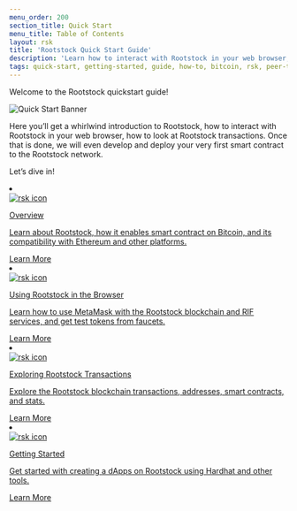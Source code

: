 ```yaml
---
menu_order: 200
section_title: Quick Start
menu_title: Table of Contents
layout: rsk
title: 'Rootstock Quick Start Guide'
description: 'Learn how to interact with Rootstock in your web browser, how to look at Rootstock transactions, develop and deploy your very first smart contract to the Rootstock network.'
tags: quick-start, getting-started, guide, how-to, bitcoin, rsk, peer-to-peer, merged-mining, blockchain, powpeg
---
```


Welcome to the Rootstock quickstart guide!

![Quick Start Banner](/assets/img/guides/quickstart/quick-start-banner.jpg)

Here you’ll get a whirlwind introduction to Rootstock, how to interact with Rootstock in your web browser, how to look at Rootstock transactions.
Once that is done, we will even develop and deploy your very first smart contract to the Rootstock network.

Let’s dive in!


<div class="row features-list">
    <li class="col-xl-6 col-md-6">
        <div class="feature-card">
            <a href="/guides/quickstart/overview/">
                <div class="icon rif h-100">
                    <div class="icon-cont text-center my-auto">
                        <img src="/assets/img/rsk_logo.svg" alt="rsk icon">
                    </div>
                </div>
            </a>
            <div class="content">
                <a href="/guides/quickstart/overview/">
                    <div class="content-container">
                        <p class="card-title rsk_green">Overview</p>
                        <p class="card-desc">Learn about Rootstock, how it enables smart contract on Bitcoin, and its compatibility with Ethereum and other platforms.</p>
                    </div>
                </a>
                <div class="btn-container">
                    <span></span>
                    <a class="green" href="/guides/quickstart/overview/">Learn More</a>
                </div>
            </div>
        </div>
    </li>
    <li class="col-xl-6 col-md-6">
        <div class="feature-card">
            <a href="/guides/quickstart/browser/">
                <div class="icon rif h-100">
                    <div class="icon-cont text-center my-auto">
                        <img src="/assets/img/rsk_logo.svg" alt="rsk icon">
                    </div>
                </div>
            </a>
            <div class="content">
                <a href="/guides/quickstart/browser/">
                    <div class="content-container">
                        <p class="card-title rsk_green">Using Rootstock in the Browser</p>
                        <p class="card-desc">Learn how to use MetaMask with the Rootstock blockchain and RIF services, and get test tokens from faucets.</p>
                    </div>
                </a>
                <div class="btn-container">
                    <span></span>
                    <a class="green" href="/guides/quickstart/browser/">Learn More</a>
                </div>
            </div>
        </div>
    </li>
    <li class="col-xl-6 col-md-6">
        <div class="feature-card">
            <a href="/guides/quickstart/transactions/">
                <div class="icon rif h-100">
                    <div class="icon-cont text-center my-auto">
                        <img src="/assets/img/rsk_logo.svg" alt="rsk icon">
                    </div>
                </div>
            </a>
            <div class="content">
                <a href="/guides/quickstart/transactions/">
                    <div class="content-container">
                        <p class="card-title rsk_green">Exploring Rootstock Transactions</p>
                        <p class="card-desc">Explore the Rootstock blockchain transactions, addresses, smart contracts, and stats.</p>
                    </div>
                </a>
                <div class="btn-container">
                    <span></span>
                    <a class="green" href="/guides/quickstart/transactions/">Learn More</a>
                </div>
            </div>
        </div>
    </li>
    <li class="col-xl-6 col-md-6">
        <div class="feature-card">
            <a href="/guides/quickstart/getting-started/">
                <div class="icon rif h-100">
                    <div class="icon-cont text-center my-auto">
                        <img src="/assets/img/rsk_logo.svg" alt="rsk icon">
                    </div>
                </div>
            </a>
            <div class="content">
                <a href="/guides/quickstart/getting-started/">
                    <div class="content-container">
                        <p class="card-title rsk_green">Getting Started</p>
                        <p class="card-desc">Get started with creating a dApps on Rootstock using Hardhat and other tools.</p>
                    </div>
                </a>
                <div class="btn-container">
                    <span></span>
                    <a class="green" href="/guides/quickstart/getting-started/">Learn More</a>
                </div>
            </div>
        </div>
    </li>
</div>